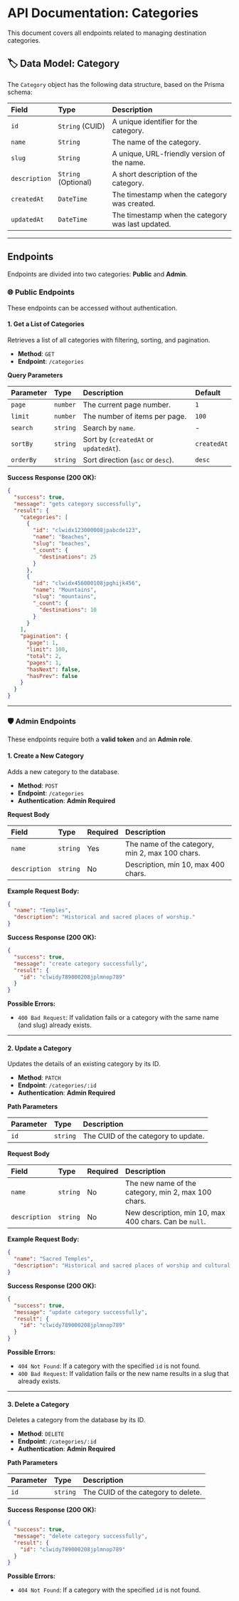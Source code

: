 # API Documentation: Categories

This document covers all endpoints related to managing destination categories.

## 🏷️ Data Model: Category

The `Category` object has the following data structure, based on the Prisma schema:

| Field         | Type                | Description                                       |
| :------------ | :------------------ | :------------------------------------------------ |
| `id`          | `String` (CUID)     | A unique identifier for the category.             |
| `name`        | `String`            | The name of the category.                         |
| `slug`        | `String`            | A unique, URL-friendly version of the name.       |
| `description` | `String` (Optional) | A short description of the category.              |
| `createdAt`   | `DateTime`          | The timestamp when the category was created.      |
| `updatedAt`   | `DateTime`          | The timestamp when the category was last updated. |

---

## Endpoints

Endpoints are divided into two categories: **Public** and **Admin**.

### 🌐 Public Endpoints

These endpoints can be accessed without authentication.

#### 1. Get a List of Categories

Retrieves a list of all categories with filtering, sorting, and pagination.

- **Method**: `GET`
- **Endpoint**: `/categories`

**Query Parameters**

| Parameter | Type     | Description                           | Default     |
| :-------- | :------- | :------------------------------------ | :---------- |
| `page`    | `number` | The current page number.              | `1`         |
| `limit`   | `number` | The number of items per page.         | `100`       |
| `search`  | `string` | Search by `name`.                     | -           |
| `sortBy`  | `string` | Sort by (`createdAt` or `updatedAt`). | `createdAt` |
| `orderBy` | `string` | Sort direction (`asc` or `desc`).     | `desc`      |

**Success Response (200 OK):**

```json
{
  "success": true,
  "message": "gets category successfully",
  "result": {
    "categories": [
      {
        "id": "clwidx123000008jpabcde123",
        "name": "Beaches",
        "slug": "beaches",
        "_count": {
          "destinations": 25
        }
      },
      {
        "id": "clwidx456000108jpghijk456",
        "name": "Mountains",
        "slug": "mountains",
        "_count": {
          "destinations": 10
        }
      }
    ],
    "pagination": {
      "page": 1,
      "limit": 100,
      "total": 2,
      "pages": 1,
      "hasNext": false,
      "hasPrev": false
    }
  }
}
```

---

### 🛡️ Admin Endpoints

These endpoints require both a **valid token** and an **Admin role**.

#### 1. Create a New Category

Adds a new category to the database.

- **Method**: `POST`
- **Endpoint**: `/categories`
- **Authentication**: **Admin Required**

**Request Body**

| Field         | Type     | Required | Description                                     |
| :------------ | :------- | :------- | :---------------------------------------------- |
| `name`        | `string` | Yes      | The name of the category, min 2, max 100 chars. |
| `description` | `string` | No       | Description, min 10, max 400 chars.             |

**Example Request Body:**

```json
{
  "name": "Temples",
  "description": "Historical and sacred places of worship."
}
```

**Success Response (200 OK):**

```json
{
  "success": true,
  "message": "create category successfully",
  "result": {
    "id": "clwidy789000208jplmnop789"
  }
}
```

**Possible Errors:**

- `400 Bad Request`: If validation fails or a category with the same name (and slug) already exists.

---

#### 2. Update a Category

Updates the details of an existing category by its ID.

- **Method**: `PATCH`
- **Endpoint**: `/categories/:id`
- **Authentication**: **Admin Required**

**Path Parameters**

| Parameter | Type     | Description                         |
| :-------- | :------- | :---------------------------------- |
| `id`      | `string` | The CUID of the category to update. |

**Request Body**

| Field         | Type     | Required | Description                                            |
| :------------ | :------- | :------- | :----------------------------------------------------- |
| `name`        | `string` | No       | The new name of the category, min 2, max 100 chars.    |
| `description` | `string` | No       | New description, min 10, max 400 chars. Can be `null`. |

**Example Request Body:**

```json
{
  "name": "Sacred Temples",
  "description": "Historical and sacred places of worship and cultural significance."
}
```

**Success Response (200 OK):**

```json
{
  "success": true,
  "message": "update category successfully",
  "result": {
    "id": "clwidy789000208jplmnop789"
  }
}
```

**Possible Errors:**

- `404 Not Found`: If a category with the specified `id` is not found.
- `400 Bad Request`: If validation fails or the new name results in a slug that already exists.

---

#### 3. Delete a Category

Deletes a category from the database by its ID.

- **Method**: `DELETE`
- **Endpoint**: `/categories/:id`
- **Authentication**: **Admin Required**

**Path Parameters**

| Parameter | Type     | Description                         |
| :-------- | :------- | :---------------------------------- |
| `id`      | `string` | The CUID of the category to delete. |

**Success Response (200 OK):**

```json
{
  "success": true,
  "message": "delete category successfully",
  "result": {
    "id": "clwidy789000208jplmnop789"
  }
}
```

**Possible Errors:**

- `404 Not Found`: If a category with the specified `id` is not found.
